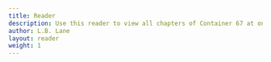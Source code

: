 ```yaml
---
title: Reader
description: Use this reader to view all chapters of Container 67 at once. 
author: L.B. Lane
layout: reader
weight: 1
---
```

